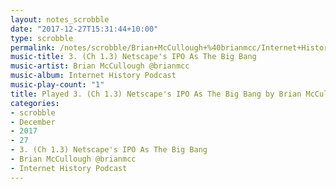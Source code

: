 ```yaml
---
layout: notes_scrobble
date: "2017-12-27T15:31:44+10:00"
type: scrobble
permalink: /notes/scrobble/Brian+McCullough+%40brianmcc/Internet+History+Podcast/88e42532cf5207558e32779ae0e09338f9673d44.html
music-title: 3. (Ch 1.3) Netscape's IPO As The Big Bang
music-artist: Brian McCullough @brianmcc
music-album: Internet History Podcast
music-play-count: "1"
title: Played 3. (Ch 1.3) Netscape's IPO As The Big Bang by Brian McCullough @brianmcc
categories:
- scrobble
- December
- 2017
- 27
- 3. (Ch 1.3) Netscape's IPO As The Big Bang
- Brian McCullough @brianmcc
- Internet History Podcast
---
```


